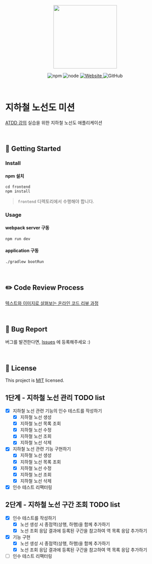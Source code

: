 <p align="center">
    <img width="200px;" src="https://raw.githubusercontent.com/woowacourse/atdd-subway-admin-frontend/master/images/main_logo.png"/>
</p>
<p align="center">
  <img alt="npm" src="https://img.shields.io/badge/npm-%3E%3D%205.5.0-blue">
  <img alt="node" src="https://img.shields.io/badge/node-%3E%3D%209.3.0-blue">
  <a href="https://edu.nextstep.camp/c/R89PYi5H" alt="nextstep atdd">
    <img alt="Website" src="https://img.shields.io/website?url=https%3A%2F%2Fedu.nextstep.camp%2Fc%2FR89PYi5H">
  </a>
  <img alt="GitHub" src="https://img.shields.io/github/license/next-step/atdd-subway-admin">
</p>

<br>

# 지하철 노선도 미션
[ATDD 강의](https://edu.nextstep.camp/c/R89PYi5H) 실습을 위한 지하철 노선도 애플리케이션

<br>

## 🚀 Getting Started

### Install
#### npm 설치
```
cd frontend
npm install
```
> `frontend` 디렉토리에서 수행해야 합니다.

### Usage
#### webpack server 구동
```
npm run dev
```
#### application 구동
```
./gradlew bootRun
```
<br>

## ✏️ Code Review Process
[텍스트와 이미지로 살펴보는 온라인 코드 리뷰 과정](https://github.com/next-step/nextstep-docs/tree/master/codereview)

<br>

## 🐞 Bug Report

버그를 발견한다면, [Issues](https://github.com/next-step/atdd-subway-admin/issues) 에 등록해주세요 :)

<br>

## 📝 License

This project is [MIT](https://github.com/next-step/atdd-subway-admin/blob/master/LICENSE.md) licensed.


## 1단계 - 지하철 노선 관리 TODO list

- [x] 지하철 노선 관련 기능의 인수 테스트를 작성하기
    - [x] 지하철 노선 생성
    - [x] 지하철 노선 목록 조회
    - [x] 지하철 노선 수정
    - [x] 지하철 노선 조회
    - [x] 지하철 노선 삭제
- [x] 지하철 노선 관련 기능 구현하기
    - [x] 지하철 노선 생성
    - [x] 지하철 노선 목록 조회
    - [x] 지하철 노선 수정
    - [x] 지하철 노선 조회
    - [x] 지하철 노선 삭제
- [x] 인수 테스트 리팩터링

## 2단계 - 지하철 노선 구간 조회 TODO list

- [x] 인수 테스트를 작성하기
  - [x] 노선 생성 시 종점역(상행, 하행)을 함께 추가하기
  - [x] 노선 조회 응답 결과에 등록된 구간을 참고하여 역 목록 응답 추가하기
- [x] 기능 구현
  - [x] 노선 생성 시 종점역(상행, 하행)을 함께 추가하기
  - [x] 노선 조회 응답 결과에 등록된 구간을 참고하여 역 목록 응답 추가하기
- [ ] 인수 테스트 리팩터링
